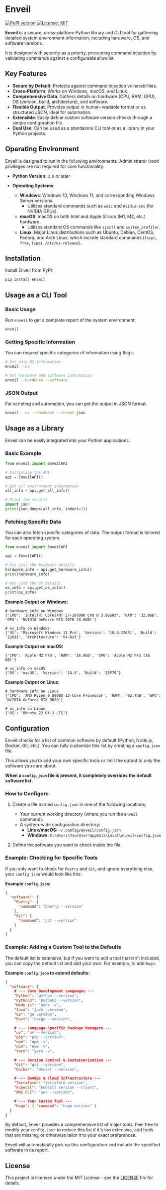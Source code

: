 
# Enveil

[![PyPI version](https://badge.fury.io/py/enveil.svg)](https://badge.fury.io/py/enveil)
[![License: MIT](https://img.shields.io/badge/License-MIT-yellow.svg)](https://opensource.org/licenses/MIT)

**Enveil** is a secure, cross-platform Python library and CLI tool for gathering detailed system environment information, including hardware, OS, and software versions.

It is designed with security as a priority, preventing command injection by validating commands against a configurable allowlist.

## Key Features

- **Secure by Default**: Protects against command injection vulnerabilities.
- **Cross-Platform**: Works on Windows, macOS, and Linux.
- **Comprehensive Data**: Gathers details on hardware (CPU, RAM, GPU), OS (version, build, architecture), and software.
- **Flexible Output**: Provides output in human-readable format or as structured JSON, ideal for automation.
- **Extensible**: Easily define custom software version checks through a simple configuration file.
- **Dual Use**: Can be used as a standalone CLI tool or as a library in your Python projects.

## Operating Environment

Enveil is designed to run in the following environments. Administrator (root) privileges are not required for core functionality.

-   **Python Version**: `3.8` or later

-   **Operating Systems**:
    -   **Windows**: Windows 10, Windows 11, and corresponding Windows Server versions.
        -   Utilizes standard commands such as `wmic` and `nvidia-smi` (for NVIDIA GPUs).
    -   **macOS**: macOS on both Intel and Apple Silicon (M1, M2, etc.) hardware.
        -   Utilizes standard OS commands like `sysctl` and `system_profiler`.
    -   **Linux**: Major Linux distributions such as Ubuntu, Debian, CentOS, Fedora, and Arch Linux, which include standard commands (`lscpu`, `free`, `lspci`, `/etc/os-release`).

## Installation

Install Enveil from PyPI:

```bash
pip install enveil
```

## Usage as a CLI Tool

### Basic Usage

Run `enveil` to get a complete report of the system environment:

```bash
enveil
```

### Getting Specific Information

You can request specific categories of information using flags:

```bash
# Get only OS information
enveil --os

# Get hardware and software information
enveil --hardware --software
```

### JSON Output

For scripting and automation, you can get the output in JSON format:

```bash
enveil --os --hardware --format json
```

## Usage as a Library

Enveil can be easily integrated into your Python applications.

### Basic Example

```python
from enveil import EnveilAPI

# Initialize the API
api = EnveilAPI()

# Get all environment information
all_info = api.get_all_info()

# Print the results
import json
print(json.dumps(all_info, indent=2))
```

### Fetching Specific Data

You can also fetch specific categories of data. The output format is tailored for each operating system.

```python
from enveil import EnveilAPI

api = EnveilAPI()

# Get just the hardware details
hardware_info = api.get_hardware_info()
print(hardware_info)

# Get just the OS details
os_info = api.get_os_info()
print(os_info)
```

**Example Output on Windows:**
```
# hardware_info on Windows
{'CPU': 'Intel(R) Core(TM) i7-10700K CPU @ 3.80GHz', 'RAM': '32.0GB', 'GPU': 'NVIDIA GeForce RTX 3070 (8.0GB)'}

# os_info on Windows
{'OS': 'Microsoft Windows 11 Pro', 'Version': '10.0.22631', 'Build': '22631', 'Architecture': '64-bit'}
```

**Example Output on macOS:**
```# hardware_info on macOS
{'CPU': 'Apple M2 Pro', 'RAM': '16.0GB', 'GPU': 'Apple M2 Pro (16 GB)'}

# os_info on macOS
{'OS': 'macOS', 'Version': '14.5', 'Build': '23F79'}
```

**Example Output on Linux:**
```
# hardware_info on Linux
{'CPU': 'AMD Ryzen 9 5900X 12-Core Processor', 'RAM': '62.7GB', 'GPU': 'NVIDIA GeForce RTX 3080'}

# os_info on Linux
{'OS': 'Ubuntu 22.04.3 LTS'}
```

## Configuration

Enveil checks for a list of common software by default (Python, Node.js, Docker, Git, etc.). You can fully customize this list by creating a `config.json` file.

This allows you to add your own specific tools or limit the output to only the software you care about.

**When a `config.json` file is present, it completely overrides the default software list.**

### How to Configure

1.  Create a file named `config.json` in one of the following locations:
    *   Your current working directory (where you run the `enveil` command).
    *   A system-wide configuration directory:
        *   **Linux/macOS:** `~/.config/enveil/config.json`
        *   **Windows:** `C:\Users\YourUser\AppData\Local\enveil\config.json`

2.  Define the software you want to check inside the file.

### Example: Checking for Specific Tools

If you only want to check for `Poetry` and `Git`, and ignore everything else, your `config.json` would look like this:

**Example `config.json`:**
```json
{
  "software": {
    "Poetry": {
      "command": "poetry --version"
    },
    "Git": {
      "command": "git --version"
    }
  }
}
```

### Example: Adding a Custom Tool to the Defaults

The default list is extensive, but if you want to add a tool that isn't included, you can copy the default list and add your own. For example, to add `hugo`:

**Example `config.json` to extend defaults:**
```json
{
  "software": {
    # --- Core Development Languages ---
    "Python": "python --version",
    "Python3": "python3 --version",
    "Node.js": "node -v",
    "Java": "java -version",
    "Go": "go version",
    "Rust": "cargo --version",

    # --- Language-Specific Package Managers ---
    "uv": "uv --version",
    "pip": "pip --version",
    "npm": "npm -v",
    "nvm": "nvm -v",
    "Yarn": "yarn -v",

    # --- Version Control & Containerization ---
    "Git": "git --version",
    "Docker": "docker --version",

    # --- DevOps & Cloud Infrastructure ---
    "Terraform": "terraform version",
    "kubectl": "kubectl version --client",
    "AWS CLI": "aws --version",

    # --- Your Custom Tool ---
    "Hugo": { "command": "hugo version" }
  }
}
```

By default, Enveil provides a comprehensive list of major tools. Feel free to modify your `config.json` to reduce this list if it's too extensive, add tools that are missing, or otherwise tailor it to your exact preferences.


Enveil will automatically pick up this configuration and include the specified software in its report.

## License

This project is licensed under the MIT License - see the [LICENSE](LICENSE) file for details.